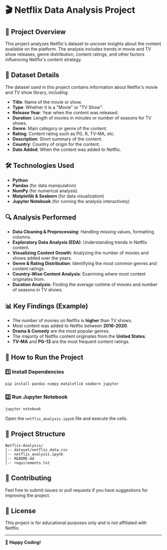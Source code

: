 # 🎬 Netflix Data Analysis Project

## 📌 Project Overview
This project analyzes Netflix's dataset to uncover insights about the content available on the platform. The analysis includes trends in movie and TV show releases, genre distribution, content ratings, and other factors influencing Netflix's content strategy.

## 📂 Dataset Details
The dataset used in this project contains information about Netflix's movie and TV show library, including:
- **Title**: Name of the movie or show.
- **Type**: Whether it is a "Movie" or "TV Show".
- **Release Year**: Year when the content was released.
- **Duration**: Length of movies in minutes or number of seasons for TV shows.
- **Genre**: Main category or genre of the content.
- **Rating**: Content rating such as PG, R, TV-MA, etc.
- **Description**: Short summary of the content.
- **Country**: Country of origin for the content.
- **Date Added**: When the content was added to Netflix.

## 🛠 Technologies Used
- **Python**
- **Pandas** (for data manipulation)
- **NumPy** (for numerical analysis)
- **Matplotlib & Seaborn** (for data visualization)
- **Jupyter Notebook** (for running the analysis interactively)

## 🔍 Analysis Performed
- **Data Cleaning & Preprocessing**: Handling missing values, formatting columns.
- **Exploratory Data Analysis (EDA)**: Understanding trends in Netflix content.
- **Visualizing Content Growth**: Analyzing the number of movies and shows added over the years.
- **Genre & Rating Distribution**: Identifying the most common genres and content ratings.
- **Country-Wise Content Analysis**: Examining where most content originates from.
- **Duration Analysis**: Finding the average runtime of movies and number of seasons in TV shows.

## 📊 Key Findings (Example)
- The number of movies on Netflix is **higher** than TV shows.
- Most content was added to Netflix between **2016-2020**.
- **Drama & Comedy** are the most popular genres.
- The majority of Netflix content originates from the **United States**.
- **TV-MA** and **PG-13** are the most frequent content ratings.

## 🚀 How to Run the Project
### 1️⃣ Install Dependencies
```bash
pip install pandas numpy matplotlib seaborn jupyter
```

### 2️⃣ Run Jupyter Notebook
```bash
jupyter notebook
```
Open the `netflix_analysis.ipynb` file and execute the cells.

## 📎 Project Structure
```
Netflix-Analysis/
│-- dataset/netflix_data.csv
│-- netflix_analysis.ipynb
│-- README.md
│-- requirements.txt
```

## 🤝 Contributing
Feel free to submit issues or pull requests if you have suggestions for improving the project.

## 📜 License
This project is for educational purposes only and is not affiliated with Netflix.

---

🚀 **Happy Coding!**

